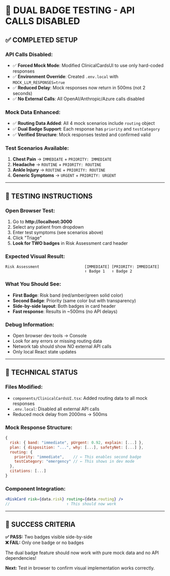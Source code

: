 # 🎯 DUAL BADGE TESTING - API CALLS DISABLED

## ✅ **COMPLETED SETUP**

### **API Calls Disabled:**
- ✅ **Forced Mock Mode**: Modified ClinicalCardsUI to use only hard-coded responses
- ✅ **Environment Override**: Created `.env.local` with `MOCK_LLM_RESPONSES=true` 
- ✅ **Reduced Delay**: Mock responses now return in 500ms (not 2 seconds)
- ✅ **No External Calls**: All OpenAI/Anthropic/Azure calls disabled

### **Mock Data Enhanced:**
- ✅ **Routing Data Added**: All 4 mock scenarios include `routing` object
- ✅ **Dual Badge Support**: Each response has `priority` and `testCategory`
- ✅ **Verified Structure**: Mock responses tested and confirmed valid

### **Test Scenarios Available:**
1. **Chest Pain** → `IMMEDIATE` + `PRIORITY: IMMEDIATE` 
2. **Headache** → `ROUTINE` + `PRIORITY: ROUTINE`
3. **Ankle Injury** → `ROUTINE` + `PRIORITY: ROUTINE`  
4. **Generic Symptoms** → `URGENT` + `PRIORITY: URGENT`

---

## 🧪 **TESTING INSTRUCTIONS**

### **Open Browser Test:**
1. Go to **http://localhost:3000**
2. Select any patient from dropdown
3. Enter test symptoms (see scenarios above)
4. Click "Triage" 
5. **Look for TWO badges** in Risk Assessment card header

### **Expected Visual Result:**
```
Risk Assessment                    [IMMEDIATE] [PRIORITY: IMMEDIATE]
                                   ↑ Badge 1   ↑ Badge 2
```

### **What You Should See:**
- **First Badge**: Risk band (red/amber/green solid color)
- **Second Badge**: Priority (same color but with transparency)
- **Side-by-side layout**: Both badges in card header
- **Fast response**: Results in ~500ms (no API delays)

### **Debug Information:**
- Open browser dev tools → Console
- Look for any errors or missing routing data
- Network tab should show NO external API calls
- Only local React state updates

---

## 🔧 **TECHNICAL STATUS**

### **Files Modified:**
- `components/ClinicalCardsUI.tsx`: Added routing data to all mock responses
- `.env.local`: Disabled all external API calls
- Reduced mock delay from 2000ms → 500ms

### **Mock Response Structure:**
```javascript
{
  risk: { band: "immediate", pUrgent: 0.92, explain: [...] },
  plan: { disposition: "...", why: [...], safetyNet: [...] },
  routing: { 
    priority: "immediate",    // ← This enables second badge
    testCategory: "emergency" // ← This shows in dev mode
  },
  citations: [...]
}
```

### **Component Integration:**
```jsx
<RiskCard risk={data.risk} routing={data.routing} />
//                         ↑ This should now work
```

---

## 🎯 **SUCCESS CRITERIA**

**✅ PASS:** Two badges visible side-by-side  
**❌ FAIL:** Only one badge or no badges  

The dual badge feature should now work with pure mock data and no API dependencies!

**Next:** Test in browser to confirm visual implementation works correctly.